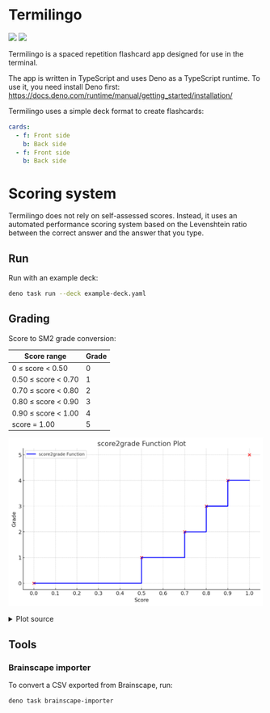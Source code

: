 # Termilingo

![](https://github.com/ayakovlenko/termilingo/actions/workflows/test.yaml/badge.svg)
[![](https://coveralls.io/repos/github/ayakovlenko/termilingo/badge.svg?branch=main)](https://coveralls.io/github/ayakovlenko/termilingo?branch=main)

Termilingo is a spaced repetition flashcard app designed for use in the
terminal.

The app is written in TypeScript and uses Deno as a TypeScript runtime. To use
it, you need install Deno first:
https://docs.deno.com/runtime/manual/getting_started/installation/

Termilingo uses a simple deck format to create flashcards:

```yaml
cards:
  - f: Front side
    b: Back side
  - f: Front side
    b: Back side
```

# Scoring system

Termilingo does not rely on self-assessed scores. Instead, it uses an automated
performance scoring system based on the Levenshtein ratio between the correct
answer and the answer that you type.

## Run

Run with an example deck:

```sh
deno task run --deck example-deck.yaml
```

## Grading

Score to SM2 grade conversion:

| Score range         | Grade |
| ------------------- | ----- |
| 0 ≤ score < 0.50    | 0     |
| 0.50 ≤ score < 0.70 | 1     |
| 0.70 ≤ score < 0.80 | 2     |
| 0.80 ≤ score < 0.90 | 3     |
| 0.90 ≤ score < 1.00 | 4     |
| score = 1.00        | 5     |

![](./docs/score2grade-plot.png)

<details>

<summary>Plot source</summary>

```python
import matplotlib.pyplot as plt
import numpy as np

# Define the score ranges and corresponding grades
score_ranges = [0, 0.5, 0.7, 0.8, 0.9, 1.0]
grades = [0, 1, 2, 3, 4, 5]

# Extend the score ranges to create steps
extended_scores = []
extended_grades = []

for i in range(len(score_ranges) - 1):
    extended_scores.append(score_ranges[i])
    extended_scores.append(score_ranges[i+1])
    extended_grades.append(grades[i])
    extended_grades.append(grades[i])

# Plot the function
plt.figure(figsize=(10, 6))
plt.step(extended_scores, extended_grades, where='post', label='score2grade Function', color='b', linewidth=2)
plt.scatter(score_ranges, grades, color='red')  # Highlight the points

# Adding labels and title
plt.xlabel('Score')
plt.ylabel('Grade')
plt.title('score2grade Function Plot')
plt.xticks(np.arange(0, 1.1, 0.1))
plt.yticks(np.arange(6))
plt.grid(True)
plt.legend()
plt.show()
```

</details>

## Tools

### Brainscape importer

To convert a CSV exported from Brainscape, run:

```sh
deno task brainscape-importer
```
